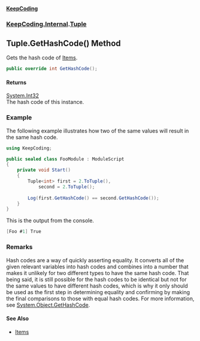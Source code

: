 #### [KeepCoding](index.md 'index')
### [KeepCoding.Internal](KeepCoding.Internal.md 'KeepCoding.Internal').[Tuple](Tuple.md 'KeepCoding.Internal.Tuple')
## Tuple.GetHashCode() Method
Gets the hash code of [Items](Tuple.Items.md 'KeepCoding.Internal.Tuple.Items').  
```csharp
public override int GetHashCode();
```
#### Returns
[System.Int32](https://docs.microsoft.com/en-us/dotnet/api/System.Int32 'System.Int32')  
The hash code of this instance.
### Example
The following example illustrates how two of the same values will result in the same hash code.  
```csharp
using KeepCoding;

public sealed class FooModule : ModuleScript
{
    private void Start()
    {
        Tuple<int> first = 2.ToTuple(),
            second = 2.ToTuple();
            
        Log(first.GetHashCode() == second.GetHashCode());
    }
}
```
  
This is the output from the console.  
```csharp
[Foo #1] True
```
### Remarks
Hash codes are a way of quickly asserting equality. It converts all of the given relevant variables into hash codes and combines into a number that makes it unlikely for two different types to have the same hash code. That being said, it is still possible for the hash codes to be identical but not for the same values to have different hash codes, which is why it only should be used as the first step in determining equality and confirming by making the final comparisons to those with equal hash codes. For more information, see [System.Object.GetHashCode](https://docs.microsoft.com/en-us/dotnet/api/System.Object.GetHashCode 'System.Object.GetHashCode').  
#### See Also
- [Items](Tuple.Items.md 'KeepCoding.Internal.Tuple.Items')
